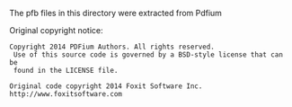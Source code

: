 The pfb files in this directory were extracted from Pdfium

Original copyright notice:

```
Copyright 2014 PDFium Authors. All rights reserved.
 Use of this source code is governed by a BSD-style license that can be
 found in the LICENSE file.

Original code copyright 2014 Foxit Software Inc. http://www.foxitsoftware.com
```